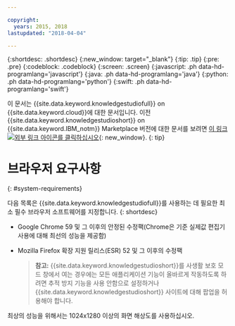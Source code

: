```yaml
---

copyright:
  years: 2015, 2018
lastupdated: "2018-04-04"

---
```


{:shortdesc: .shortdesc}
{:new_window: target="_blank"}
{:tip: .tip}
{:pre: .pre}
{:codeblock: .codeblock}
{:screen: .screen}
{:javascript: .ph data-hd-programlang='javascript'}
{:java: .ph data-hd-programlang='java'}
{:python: .ph data-hd-programlang='python'}
{:swift: .ph data-hd-programlang='swift'}

이 문서는 {{site.data.keyword.knowledgestudiofull}} on {{site.data.keyword.cloud}}에 대한 문서입니다. 이전 {{site.data.keyword.knowledgestudioshort}} on {{site.data.keyword.IBM_notm}} Marketplace 버전에 대한 문서를 보려면 [이 링크 ![외부 링크 아이콘](../../icons/launch-glyph.svg "외부 링크 아이콘")를 클릭하십시오](https://{DomainName}/docs/services/knowledge-studio/system-requirements.html){: new_window}.
{: tip}

# 브라우저 요구사항
{: #system-requirements}

다음 목록은 {{site.data.keyword.knowledgestudiofull}}를 사용하는 데 필요한 최소 필수 브라우저 소프트웨어를 지정합니다.
{: shortdesc}

- Google Chrome 59 및 그 이후의 안정된 수정팩(Chrome은 기준 실제값 편집기 사용에 대해 최선의 성능을 제공함)
- Mozilla Firefox 확장 지원 릴리스(ESR) 52 및 그 이후의 수정팩

    > **참고:** {{site.data.keyword.knowledgestudioshort}}를 사생활 보호 모드 창에서 여는 경우에는 모든 애플리케이션 기능이 올바르게 작동하도록 하려면 추적 방지 기능을 사용 안함으로 설정하거나 {{site.data.keyword.knowledgestudioshort}} 사이트에 대해 팝업을 허용해야 합니다. 

최상의 성능을 위해서는 1024x1280 이상의 화면 해상도를 사용하십시오. 
